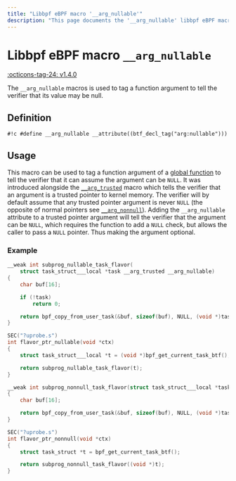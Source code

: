 ```yaml
---
title: "Libbpf eBPF macro '__arg_nullable'"
description: "This page documents the '__arg_nullable' libbpf eBPF macro, including its definition, usage, and examples."
---
```

# Libbpf eBPF macro `__arg_nullable`

[:octicons-tag-24: v1.4.0](https://github.com/libbpf/libbpf/releases/tag/v1.4.0)

The `__arg_nullable` macros is used to tag a function argument to tell the verifier that its value may be null.

## Definition

`#!c #define __arg_nullable __attribute((btf_decl_tag("arg:nullable")))`

## Usage

This macro can be used to tag a function argument of a [global function](../../../linux/concepts/functions.md#function-by-function-verification) to tell the verifier that it can assume the argument can be `NULL`. It was introduced alongside the [`__arg_trusted`](__arg_trusted.md) macro which tells the verifier that an argument is a trusted pointer to kernel memory. The verifier will by default assume that any trusted pointer argument is never `NULL` (the opposite of normal pointers see [`__arg_nonnull`](__arg_nonnull.md)). Adding the `__arg_nullable` attribute to a trusted pointer argument will tell the verifier that the argument can be `NULL`, which requires the function to add a `NULL` check, but allows the caller to pass a `NULL` pointer. Thus making the argument optional.

### Example

```c hl_lines="2"
__weak int subprog_nullable_task_flavor(
	struct task_struct___local *task __arg_trusted __arg_nullable)
{
	char buf[16];

	if (!task)
		return 0;

	return bpf_copy_from_user_task(&buf, sizeof(buf), NULL, (void *)task, 0);
}

SEC("?uprobe.s")
int flavor_ptr_nullable(void *ctx)
{
	struct task_struct___local *t = (void *)bpf_get_current_task_btf();

	return subprog_nullable_task_flavor(t);
}

__weak int subprog_nonnull_task_flavor(struct task_struct___local *task __arg_trusted)
{
	char buf[16];

	return bpf_copy_from_user_task(&buf, sizeof(buf), NULL, (void *)task, 0);
}

SEC("?uprobe.s")
int flavor_ptr_nonnull(void *ctx)
{
	struct task_struct *t = bpf_get_current_task_btf();

	return subprog_nonnull_task_flavor((void *)t);
}
```
